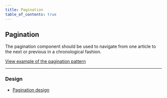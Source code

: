 ```yaml
---
title: Pagination
table_of_contents: true
---
```


## Pagination

The pagination component should be used to navigate from one article to the next or previous in a chronological fashion.

<a href="https://canonical-web-and-design.github.io/vanilla-framework/examples/patterns/pagination/"
    class="js-example">
    View example of the pagination pattern
</a>

<hr />

### Design

* [Pagination design](https://github.com/ubuntudesign/vanilla-design/tree/master/Pagination)
